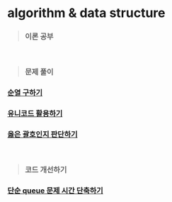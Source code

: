 # algorithm & data structure

> ### 이론 공부

<br />

> ### 문제 풀이

### [순열 구하기](https://github.com/ka0824/algorithm/blob/main/permutation.md)  
### [유니코드 활용하기](https://github.com/ka0824/algorithm/blob/main/unicode.md)  
### [옳은 괄호인지 판단하기](https://github.com/ka0824/algorithm/blob/main/delete_brace.md)

<br />

> ### 코드 개선하기

### [단순 queue 문제 시간 단축하기](https://github.com/ka0824/algorithm/blob/main/time_imporvement/simple_queue.md)
